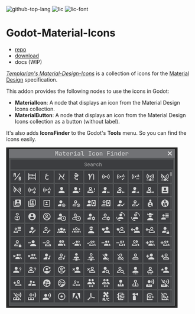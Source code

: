 ![github-top-lang][lang] ![lic] ![lic-font]

# Godot-Material-Icons

- [repo](https://github.com/rakugoteam/Godot-Material-Icons)
- [download](https://github.com/rakugoteam/Godot-Material-Icons/releases)
- docs (WIP)

[*Templarian's Material-Design-Icons*](https://github.com/templarian/MaterialDesign) is a collection of icons for the [Material Design](https://material.io/) specification.

This addon provides the following nodes to use the icons in Godot:
- **MaterialIcon**: A node that displays an icon from the Material Design Icons collection.
- **MaterialButton**: A node that displays an icon from the Material Design Icons collection as a button (without label).

It's also adds **IconsFinder** to the Godot's **Tools** menu.
So you can find the icons easily.

![IconsFinder Screen Shot](assets/screenshot.png)

[lic]: https://img.shields.io/github/license/rakugoteam/Godot-Material-Icons?style=flat-square&label=📃%20License&
[lang]: https://img.shields.io/github/languages/top/rakugoteam/Godot-Material-Icons?style=flat-square
[lic-font]:https://img.shields.io/static/v1.svg?label=📜%20Font%20License&message=Pictogrammers%20Free%20License&color=informational&style=flat-square
